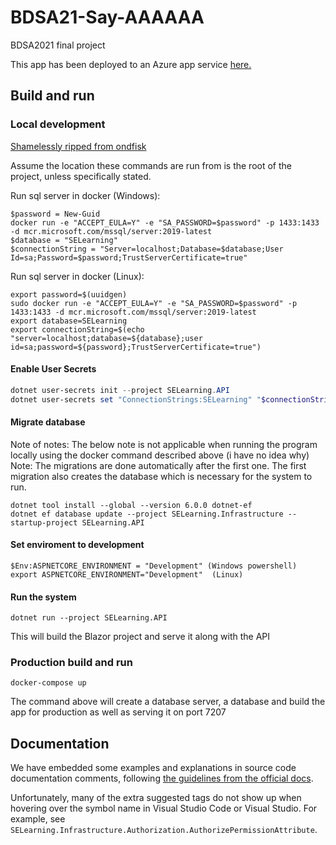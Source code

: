 # BDSA21-Say-AAAAAA
BDSA2021 final project

This app has been deployed to an Azure app service [here.](https://selearningapp.azurewebsites.net)

## Build and run
### Local development
[Shamelessly ripped from ondfisk](https://github.com/ondfisk/BDSA2021/blob/main/Notes.md)

Assume the location these commands are run from is the root of the project, unless specifically stated.

Run sql server in docker (Windows):
```
$password = New-Guid
docker run -e "ACCEPT_EULA=Y" -e "SA_PASSWORD=$password" -p 1433:1433 -d mcr.microsoft.com/mssql/server:2019-latest
$database = "SELearning"
$connectionString = "Server=localhost;Database=$database;User Id=sa;Password=$password;TrustServerCertificate=true"
```

Run sql server in docker (Linux):
```
export password=$(uuidgen)
sudo docker run -e "ACCEPT_EULA=Y" -e "SA_PASSWORD=$password" -p 1433:1433 -d mcr.microsoft.com/mssql/server:2019-latest
export database=SELearning
export connectionString=$(echo "server=localhost;database=${database};user id=sa;password=${password};TrustServerCertificate=true")
```

#### Enable User Secrets
```powershell
dotnet user-secrets init --project SELearning.API
dotnet user-secrets set "ConnectionStrings:SELearning" "$connectionString" --project SELearning.API
```

#### Migrate database
Note of notes: The below note is not applicable when running the program locally using the docker command described above (i have no idea why)
Note: The migrations are done automatically after the first one. The first migration also creates the database which is necessary for the system to run.
```
dotnet tool install --global --version 6.0.0 dotnet-ef
dotnet ef database update --project SELearning.Infrastructure --startup-project SELearning.API
```

#### Set enviroment to development
```
$Env:ASPNETCORE_ENVIRONMENT = "Development" (Windows powershell)
export ASPNETCORE_ENVIRONMENT="Development"  (Linux)
```

#### Run the system
```
dotnet run --project SELearning.API
```
This will build the Blazor project and serve it along with the API

### Production build and run
```
docker-compose up
```
The command above will create a database server, a database and build the app for production as well as serving it on port 7207

## Documentation

We have embedded some examples and explanations in source code documentation comments, following [the guidelines from the official docs](https://docs.microsoft.com/en-us/dotnet/csharp/language-reference/language-specification/documentation-comments#seealso).

Unfortunately, many of the extra suggested tags do not show up when hovering over the symbol name in Visual Studio Code or Visual Studio. For example, see `SELearning.Infrastructure.Authorization.AuthorizePermissionAttribute`.
